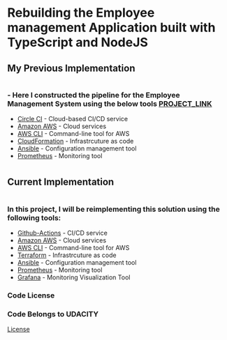 # Rebuilding the Employee management Application built with TypeScript and NodeJS

## My Previous Implementation
#
### - Here I constructed the pipeline for the Employee Management System using the below tools [PROJECT_LINK](https://github.com/Micah-Shallom/CI-CD-on-a-FullStack-Web-Application)
  - [Circle CI](www.circleci.com) - Cloud-based CI/CD service
  - [Amazon AWS](https://aws.amazon.com/) - Cloud services
  - [AWS CLI](https://aws.amazon.com/cli/) - Command-line tool for AWS
  - [CloudFormation](https://aws.amazon.com/cloudformation/) - Infrastrcuture as code
  - [Ansible](https://www.ansible.com/) - Configuration management tool
  - [Prometheus](https://prometheus.io/) - Monitoring tool
#
  
## Current Implementation
#
### In this project, I will be reimplementing this solution using the following tools:
  - [Github-Actions](https://github.com/features/actions) - CI/CD service
  - [Amazon AWS](https://aws.amazon.com/) - Cloud services
  - [AWS CLI](https://aws.amazon.com/cli/) - Command-line tool for AWS
  - [Terraform](https://www.terraform.io/) - Infrastrcuture as code
  - [Ansible](https://www.ansible.com/) - Configuration management tool
  - [Prometheus](https://prometheus.io/) - Monitoring tool
  - [Grafana](https://grafana.io/) - Monitoring Visualization Tool

### Code License
### Code Belongs to UDACITY

[License](LICENSE.md)
